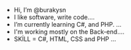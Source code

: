-  Hi, I’m @burakysn
-  I like software, write code....
-  I’m currently learning C#, and PHP. ...
-  I'm working mostly on the Back-end....
-  SKİLL = C#, HTML, CSS and PHP ...

<!---
burakysn/burakysn is a ✨ special ✨ repository because its `README.md` (this file) appears on your GitHub profile.
You can click the Preview link to take a look at your changes.
--->
